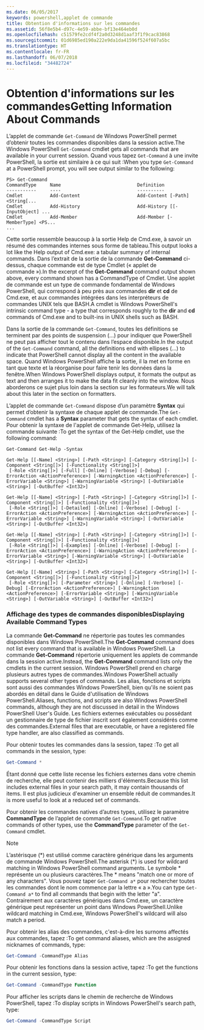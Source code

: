 ```yaml
---
ms.date: 06/05/2017
keywords: powershell,applet de commande
title: Obtention d'informations sur les commandes
ms.assetid: 56f8e5b4-d97c-4e59-abbe-bf13e464eb0d
ms.openlocfilehash: c51579fe2cdf4f2a0d3248d1aaf3f1f9cac83868
ms.sourcegitcommit: 01d6985ed190a222e9da1da41596f524f607a5bc
ms.translationtype: HT
ms.contentlocale: fr-FR
ms.lasthandoff: 06/07/2018
ms.locfileid: "34482724"
---
```

# <a name="getting-information-about-commands"></a><span data-ttu-id="7f5ae-103">Obtention d'informations sur les commandes</span><span class="sxs-lookup"><span data-stu-id="7f5ae-103">Getting Information About Commands</span></span>
<span data-ttu-id="7f5ae-104">L’applet de commande `Get-Command` de Windows PowerShell permet d’obtenir toutes les commandes disponibles dans la session active.</span><span class="sxs-lookup"><span data-stu-id="7f5ae-104">The Windows PowerShell `Get-Command` cmdlet gets all commands that are available in your current session.</span></span> <span data-ttu-id="7f5ae-105">Quand vous tapez `Get-Command` à une invite PowerShell, la sortie est similaire à ce qui suit :</span><span class="sxs-lookup"><span data-stu-id="7f5ae-105">When you type `Get-Command` at a PowerShell prompt, you will see output similar to the following:</span></span>

```
PS> Get-Command
CommandType     Name                            Definition
-----------     ----                            ----------
Cmdlet          Add-Content                     Add-Content [-Path] <String[...
Cmdlet          Add-History                     Add-History [[-InputObject] ...
Cmdlet          Add-Member                      Add-Member [-MemberType] <PS...
...
```

<span data-ttu-id="7f5ae-106">Cette sortie ressemble beaucoup à la sortie Help de Cmd.exe, à savoir un résumé des commandes internes sous forme de tableau.</span><span class="sxs-lookup"><span data-stu-id="7f5ae-106">This output looks a lot like the Help output of Cmd.exe: a tabular summary of internal commands.</span></span> <span data-ttu-id="7f5ae-107">Dans l’extrait de la sortie de la commande **Get-Command** ci-dessus, chaque commande est de type Cmdlet (« applet de commande »).</span><span class="sxs-lookup"><span data-stu-id="7f5ae-107">In the excerpt of the **Get-Command** command output shown above, every command shown has a CommandType of Cmdlet.</span></span> <span data-ttu-id="7f5ae-108">Une applet de commande est un type de commande fondamental de Windows PowerShell, qui correspond à peu près aux commandes **dir** et **cd** de Cmd.exe, et aux commandes intégrées dans les interpréteurs de commandes UNIX tels que BASH.</span><span class="sxs-lookup"><span data-stu-id="7f5ae-108">A cmdlet is Windows PowerShell's intrinsic command type - a type that corresponds roughly to the **dir** and **cd** commands of Cmd.exe and to built-ins in UNIX shells such as BASH.</span></span>

<span data-ttu-id="7f5ae-109">Dans la sortie de la commande `Get-Command`, toutes les définitions se terminent par des points de suspension (...) pour indiquer que PowerShell ne peut pas afficher tout le contenu dans l’espace disponible.</span><span class="sxs-lookup"><span data-stu-id="7f5ae-109">In the output of the `Get-Command` command, all the definitions end with ellipses (...) to indicate that PowerShell cannot display all the content in the available space.</span></span> <span data-ttu-id="7f5ae-110">Quand Windows PowerShell affiche la sortie, il la met en forme en tant que texte et la réorganise pour faire tenir les données dans la fenêtre.</span><span class="sxs-lookup"><span data-stu-id="7f5ae-110">When Windows PowerShell displays output, it formats the output as text and then arranges it to make the data fit cleanly into the window.</span></span> <span data-ttu-id="7f5ae-111">Nous aborderons ce sujet plus loin dans la section sur les formateurs.</span><span class="sxs-lookup"><span data-stu-id="7f5ae-111">We will talk about this later in the section on formatters.</span></span>

<span data-ttu-id="7f5ae-112">L’applet de commande `Get-Command` dispose d’un paramètre **Syntax** qui permet d’obtenir la syntaxe de chaque applet de commande.</span><span class="sxs-lookup"><span data-stu-id="7f5ae-112">The `Get-Command` cmdlet has a **Syntax** parameter that gets the syntax of each cmdlet.</span></span> <span data-ttu-id="7f5ae-113">Pour obtenir la syntaxe de l'applet de commande Get-Help, utilisez la commande suivante :</span><span class="sxs-lookup"><span data-stu-id="7f5ae-113">To get the syntax of the Get-Help cmdlet, use the following command:</span></span>

```
Get-Command Get-Help -Syntax

Get-Help [[-Name] <String>] [-Path <String>] [-Category <String[]>] [-Component <String[]>] [-Functionality <String[]>]
 [-Role <String[]>] [-Full] [-Online] [-Verbose] [-Debug] [-ErrorAction <ActionPreference>] [-WarningAction <ActionPreference>] [-ErrorVariable <String>] [-WarningVariable <String>] [-OutVariable <String>] [-OutBuffer <Int32>]

Get-Help [[-Name] <String>] [-Path <String>] [-Category <String[]>] [-Component <String[]>] [-Functionality <String[]>]
 [-Role <String[]>] [-Detailed] [-Online] [-Verbose] [-Debug] [-ErrorAction <ActionPreference>] [-WarningAction <ActionPreference>] [-ErrorVariable <String>] [-WarningVariable <String>] [-OutVariable <String>] [-OutBuffer <Int32>]

Get-Help [[-Name] <String>] [-Path <String>] [-Category <String[]>] [-Component <String[]>] [-Functionality <String[]>]
 [-Role <String[]>] [-Examples] [-Online] [-Verbose] [-Debug] [-ErrorAction <ActionPreference>] [-WarningAction <ActionPreference>] [-ErrorVariable <String>] [-WarningVariable <String>] [-OutVariable <String>] [-OutBuffer <Int32>]

Get-Help [[-Name] <String>] [-Path <String>] [-Category <String[]>] [-Component <String[]>] [-Functionality <String[]>]
 [-Role <String[]>] [-Parameter <String>] [-Online] [-Verbose] [-Debug] [-ErrorAction <ActionPreference>] [-WarningAction <ActionPreference>] [-ErrorVariable <String>] [-WarningVariable <String>] [-OutVariable <String>] [-OutBuffer <Int32>]
```

### <a name="displaying-available-command-types"></a><span data-ttu-id="7f5ae-114">Affichage des types de commandes disponibles</span><span class="sxs-lookup"><span data-stu-id="7f5ae-114">Displaying Available Command Types</span></span>
<span data-ttu-id="7f5ae-115">La commande **Get-Command** ne répertorie pas toutes les commandes disponibles dans Windows PowerShell.</span><span class="sxs-lookup"><span data-stu-id="7f5ae-115">The **Get-Command** command does not list every command that is available in Windows PowerShell.</span></span> <span data-ttu-id="7f5ae-116">La commande **Get-Command** répertorie uniquement les applets de commande dans la session active.</span><span class="sxs-lookup"><span data-stu-id="7f5ae-116">Instead, the **Get-Command** command lists only the cmdlets in the current session.</span></span> <span data-ttu-id="7f5ae-117">Windows PowerShell prend en charge plusieurs autres types de commandes.</span><span class="sxs-lookup"><span data-stu-id="7f5ae-117">Windows PowerShell actually supports several other types of commands.</span></span> <span data-ttu-id="7f5ae-118">Les alias, fonctions et scripts sont aussi des commandes Windows PowerShell, bien qu'ils ne soient pas abordés en détail dans le Guide d'utilisation de Windows PowerShell.</span><span class="sxs-lookup"><span data-stu-id="7f5ae-118">Aliases, functions, and scripts are also Windows PowerShell commands, although they are not discussed in detail in the Windows PowerShell User's Guide.</span></span> <span data-ttu-id="7f5ae-119">Les fichiers externes exécutables ou possédant un gestionnaire de type de fichier inscrit sont également considérés comme des commandes.</span><span class="sxs-lookup"><span data-stu-id="7f5ae-119">External files that are executable, or have a registered file type handler, are also classified as commands.</span></span>

<span data-ttu-id="7f5ae-120">Pour obtenir toutes les commandes dans la session, tapez :</span><span class="sxs-lookup"><span data-stu-id="7f5ae-120">To get all commands in the session, type:</span></span>

```powershell
Get-Command *
```

<span data-ttu-id="7f5ae-121">Étant donné que cette liste recense les fichiers externes dans votre chemin de recherche, elle peut contenir des milliers d'éléments.</span><span class="sxs-lookup"><span data-stu-id="7f5ae-121">Because this list includes external files in your search path, it may contain thousands of items.</span></span> <span data-ttu-id="7f5ae-122">Il est plus judicieux d'examiner un ensemble réduit de commandes.</span><span class="sxs-lookup"><span data-stu-id="7f5ae-122">It is more useful to look at a reduced set of commands.</span></span>

<span data-ttu-id="7f5ae-123">Pour obtenir les commandes natives d’autres types, utilisez le paramètre **CommandType** de l’applet de commande `Get-Command`.</span><span class="sxs-lookup"><span data-stu-id="7f5ae-123">To get native commands of other types, use the **CommandType** parameter of the `Get-Command` cmdlet.</span></span>

> [!NOTE]
> <span data-ttu-id="7f5ae-124">L’astérisque (\*) est utilisé comme caractère générique dans les arguments de commande Windows PowerShell.</span><span class="sxs-lookup"><span data-stu-id="7f5ae-124">The asterisk (\*) is used for wildcard matching in Windows PowerShell command arguments.</span></span> <span data-ttu-id="7f5ae-125">Le symbole \* représente un ou plusieurs caractères.</span><span class="sxs-lookup"><span data-stu-id="7f5ae-125">The \* means "match one or more of any characters".</span></span> <span data-ttu-id="7f5ae-126">Vous pouvez taper `Get-Command a*` pour rechercher toutes les commandes dont le nom commence par la lettre « a ».</span><span class="sxs-lookup"><span data-stu-id="7f5ae-126">You can type `Get-Command a*` to find all commands that begin with the letter "a".</span></span> <span data-ttu-id="7f5ae-127">Contrairement aux caractères génériques dans Cmd.exe, un caractère générique peut représenter un point dans Windows PowerShell.</span><span class="sxs-lookup"><span data-stu-id="7f5ae-127">Unlike wildcard matching in Cmd.exe, Windows PowerShell's wildcard will also match a period.</span></span>

<span data-ttu-id="7f5ae-128">Pour obtenir les alias des commandes, c'est-à-dire les surnoms affectés aux commandes, tapez :</span><span class="sxs-lookup"><span data-stu-id="7f5ae-128">To get command aliases, which are the assigned nicknames of commands, type:</span></span>

```powershell
Get-Command -CommandType Alias
```

<span data-ttu-id="7f5ae-129">Pour obtenir les fonctions dans la session active, tapez :</span><span class="sxs-lookup"><span data-stu-id="7f5ae-129">To get the functions in the current session, type:</span></span>

```powershell
Get-Command -CommandType Function
```

<span data-ttu-id="7f5ae-130">Pour afficher les scripts dans le chemin de recherche de Windows PowerShell, tapez :</span><span class="sxs-lookup"><span data-stu-id="7f5ae-130">To display scripts in Windows PowerShell's search path, type:</span></span>

```powershell
Get-Command -CommandType Script
```
